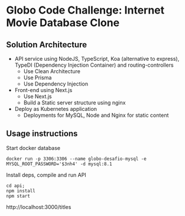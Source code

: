 # Globo Code Challenge: Internet Movie Database Clone

## Solution Architecture

- API service using NodeJS, TypeScript, Koa (alternative to express), TypeDI (Dependency Injection Container) and routing-controllers
  - Use Clean Architecture
  - Use Prisma
  - Use Dependency Injection
- Front-end using Next.js
  - Use Next.js
  - Build a Static server structure using nginx
- Deploy as Kubernetes application
  - Deployments for MySQL, Node and Nginx for static content
  
## Usage instructions

Start docker database
```
docker run -p 3306:3306 --name globo-desafio-mysql -e MYSQL_ROOT_PASSWORD='$3nh4' -d mysql:8.1

```

Install deps, compile and run API
```
cd api;
npm install
npm start
```

http://localhost:3000/titles
